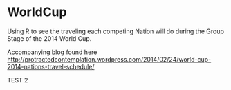 WorldCup
========

Using R to see the traveling each competing Nation will do during the Group Stage of the 2014 World Cup.

Accompanying blog found here http://protractedcontemplation.wordpress.com/2014/02/24/world-cup-2014-nations-travel-schedule/


TEST 2